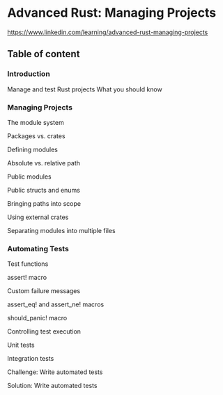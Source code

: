 # Advanced Rust: Managing Projects

https://www.linkedin.com/learning/advanced-rust-managing-projects

## Table of content

### Introduction

Manage and test Rust projects
What you should know

### Managing Projects

The module system

Packages vs. crates

Defining modules

Absolute vs. relative path

Public modules

Public structs and enums

Bringing paths into scope

Using external crates

Separating modules into multiple files

### Automating Tests

Test functions

assert! macro

Custom failure messages

assert_eq! and assert_ne! macros

should_panic! macro

Controlling test execution

Unit tests

Integration tests

Challenge: Write automated tests

Solution: Write automated tests

